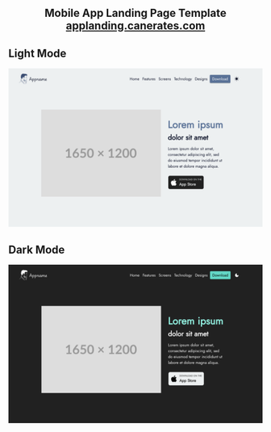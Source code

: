 <h2 align="center">
  Mobile App Landing Page Template
  <br />
  <a href="https://applanding.canerates.com/">applanding.canerates.com</a>
</h2>

<h2 align="left">
  Light Mode
</h2>

![Screenshot](./home_light.png)

<h2 align="left">
  Dark Mode
</h2>

![Screenshot](./home_dark.png)
